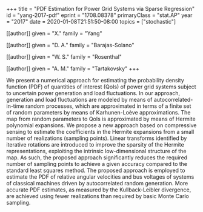 +++
title        = "PDF Estimation for Power Grid Systems via Sparse Regression"
id           = "yang-2017-pdf"
eprint       = "1708.08378"
primaryClass = "stat.AP"
year         = "2017"
date         = 2020-01-08T21:51:50-08:00
topics       = ["stochastic"]

[[author]]
	given = "X."
	family = "Yang"

[[author]]
	given = "D. A."
	family = "Barajas-Solano"

[[author]]
	given = "W. S."
	family = "Rosenthal"

[[author]]
	given = "A. M."
	family = "Tartakovsky"
+++

We present a numerical approach for estimating the probability density function (PDF) of quantities of interest (QoIs) of power grid systems subject to uncertain power generation and load fluctuations. In our approach, generation and load fluctuations are modeled by means of autocorrelated-in-time random processes, which are approximated in terms of a finite set of random parameters by means of Karhunen-Loève approximations. The map from random parameters to QoIs is approximated by means of Hermite polynomial expansions. We propose a new approach based on compressive sensing to estimate the coefficients in the Hermite expansions from a small number of realizations (sampling points). Linear transforms identified by iterative rotations are introduced to improve the sparsity of the Hermite representations, exploiting the intrinsic low-dimensional structure of the map. As such, the proposed approach significantly reduces the required number of sampling points to achieve a given accuracy compared to the standard least squares method. The proposed approach is employed to estimate the PDF of relative angular velocities and bus voltages of systems of classical machines driven by autocorrelated random generation. More accurate PDF estimates, as measured by the Kullback-Leibler divergence, are achieved using fewer realizations than required by basic Monte Carlo sampling.

